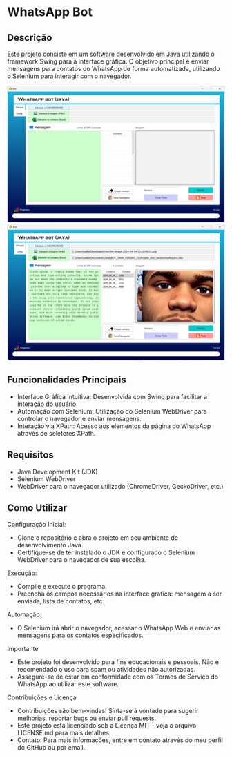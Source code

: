 # WhatsApp Bot
## Descrição

<p>Este projeto consiste em um software desenvolvido em Java utilizando o framework Swing para a interface gráfica. O objetivo principal é enviar mensagens para contatos do WhatsApp de forma automatizada, utilizando o Selenium para interagir com o navegador.</p>

<img src="Foto_Inicial.png" alt="Foto inicial">
<img src="Foto_3.png" alt="Foto inicial" >

## Funcionalidades Principais
<ul>
  <li>Interface Gráfica Intuitiva: Desenvolvida com Swing para facilitar a interação do usuário.</li>
  <li>Automação com Selenium: Utilização do Selenium WebDriver para controlar o navegador e enviar mensagens.</li>
  <li>Interação via XPath: Acesso aos elementos da página do WhatsApp através de seletores XPath.</li>
</ul>

## Requisitos
<ul>
  <li>Java Development Kit (JDK)</li>
  <li>Selenium WebDriver</li>
  <li>WebDriver para o navegador utilizado (ChromeDriver, GeckoDriver, etc.)</li>
</ul>

## Como Utilizar
Configuração Inicial:
<ul>
  <li>Clone o repositório e abra o projeto em seu ambiente de desenvolvimento Java.</li>
  <li>Certifique-se de ter instalado o JDK e configurado o Selenium WebDriver para o navegador de sua escolha.</li>
</ul>

Execução:
  <ul>
    <li>Compile e execute o programa.</li>
    <li>Preencha os campos necessários na interface gráfica: mensagem a ser enviada, lista de contatos, etc.</li>
  </ul>

Automação:
<ul>
  <li>O Selenium irá abrir o navegador, acessar o WhatsApp Web e enviar as mensagens para os contatos especificados.</li>
</ul>

Importante
<ul>
  <li>Este projeto foi desenvolvido para fins educacionais e pessoais. Não é recomendado o uso para spam ou atividades não autorizadas.</li>
  <li>Assegure-se de estar em conformidade com os Termos de Serviço do WhatsApp ao utilizar este software.</li>
</ul>

Contribuições e Licença
<ul>
  <li>Contribuições são bem-vindas! Sinta-se à vontade para sugerir melhorias, reportar bugs ou enviar pull requests.</li>
  <li>Este projeto está licenciado sob a Licença MIT - veja o arquivo LICENSE.md para mais detalhes.</li>
  <li>Contato: Para mais informações, entre em contato através do meu perfil do GitHub ou por email.</li>
</ul>


